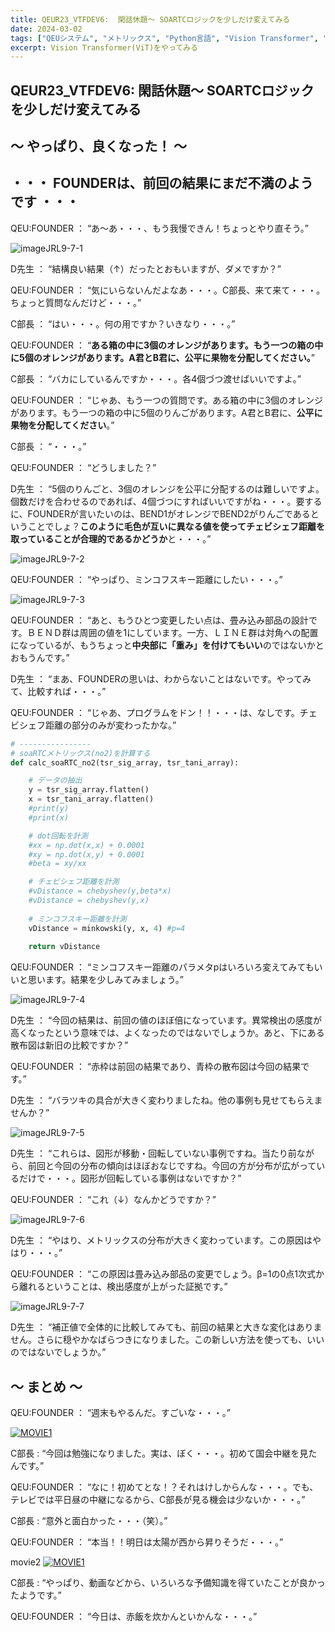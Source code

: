 ```yaml
---
title: QEUR23_VTFDEV6:  閑話休題～ SOARTCロジックを少しだけ変えてみる
date: 2024-03-02
tags: ["QEUシステム", "メトリックス", "Python言語", "Vision Transformer", "LLM", "データセット", "Fine-tuning", "イノベーション"]
excerpt: Vision Transformer(ViT)をやってみる
---
```


## QEUR23_VTFDEV6:  閑話休題～ SOARTCロジックを少しだけ変えてみる

## ～ やっぱり、良くなった！ ～

## ・・・ FOUNDERは、前回の結果にまだ不満のようです ・・・

QEU:FOUNDER ： “あ～あ・・・、もう我慢できん！ちょっとやり直そう。”

![imageJRL9-7-1](/2024-03-02-QEUR23_VTFDEV6/imageJRL9-7-1.jpg)

D先生 ： “結構良い結果（↑）だったとおもいますが、ダメですか？”

QEU:FOUNDER ： “気にいらないんだよなあ・・・。C部長、来て来て・・・。ちょっと質問なんだけど・・・。”

C部長 ： “はい・・・。何の用ですか？いきなり・・・。”

QEU:FOUNDER ： “**ある箱の中に3個のオレンジがあります。もう一つの箱の中に5個のオレンジがあります。A君とB君に、公平に果物を分配してください。**”

C部長 ： “バカにしているんですか・・・。各4個づつ渡せばいいですよ。”

QEU:FOUNDER ： “じゃあ、もう一つの質問です。ある箱の中に3個のオレンジがあります。もう一つの箱の中に5個のりんごがあります。A君とB君に、**公平に果物を分配してください**。”

C部長 ： “・・・。”

QEU:FOUNDER ： “どうしました？”

D先生 ： “5個のりんごと、3個のオレンジを公平に分配するのは難しいですよ。個数だけを合わせるのであれば、4個づつにすればいいですがね・・・。要するに、FOUNDERが言いたいのは、BEND1がオレンジでBEND2がりんごであるということでしょ？**このように毛色が互いに異なる値を使ってチェビシェフ距離を取っていることが合理的であるかどうか**と・・・。”

![imageJRL9-7-2](/2024-03-02-QEUR23_VTFDEV6/imageJRL9-7-2.jpg)

QEU:FOUNDER ： “やっぱり、ミンコフスキー距離にしたい・・・。”

![imageJRL9-7-3](/2024-03-02-QEUR23_VTFDEV6/imageJRL9-7-3.jpg)

QEU:FOUNDER ： “あと、もうひとつ変更したい点は、畳み込み部品の設計です。ＢＥＮＤ群は周囲の値を1にしています。一方、ＬＩＮＥ群は対角への配置になっているが、もうちょっと**中央部に「重み」を付けてもいい**のではないかとおもうんです。”

D先生 ： “まあ、FOUNDERの思いは、わからないことはないです。やってみて、比較すれば・・・。”

QEU:FOUNDER ： “じゃあ、プログラムをドン！！・・・は、なしです。チェビシェフ距離の部分のみが変わったかな。”

```python
# ----------------
# soaRTCメトリックス(no2)を計算する
def calc_soaRTC_no2(tsr_sig_array, tsr_tani_array): 

    # データの抽出
    y = tsr_sig_array.flatten()
    x = tsr_tani_array.flatten()
    #print(y)
    #print(x)

    # dot回転を計測
    #xx = np.dot(x,x) + 0.0001
    #xy = np.dot(x,y) + 0.0001
    #beta = xy/xx

    # チェビシェフ距離を計測
    #vDistance = chebyshev(y,beta*x)
    #vDistance = chebyshev(y,x)
 
    # ミンコフスキー距離を計測
    vDistance = minkowski(y, x, 4) #p=4 
 
    return vDistance

```

QEU:FOUNDER ： “ミンコフスキー距離のパラメタpはいろいろ変えてみてもいいと思います。結果を少しみてみましょう。”

![imageJRL9-7-4](/2024-03-02-QEUR23_VTFDEV6/imageJRL9-7-4.jpg)

D先生 ： “今回の結果は、前回の値のほぼ倍になっています。異常検出の感度が高くなったという意味では、よくなったのではないでしょうか。あと、下にある散布図は新旧の比較ですか？”

QEU:FOUNDER ： “赤枠は前回の結果であり、青枠の散布図は今回の結果です。”

D先生 ： “バラツキの具合が大きく変わりましたね。他の事例も見せてもらえませんか？”

![imageJRL9-7-5](/2024-03-02-QEUR23_VTFDEV6/imageJRL9-7-5.jpg)

D先生 ： “これらは、図形が移動・回転していない事例ですね。当たり前ながら、前回と今回の分布の傾向はほぼおなじですね。今回の方が分布が広がっているだけで・・・。図形が回転している事例はないですか？”

QEU:FOUNDER ： “これ（↓）なんかどうですか？”

![imageJRL9-7-6](/2024-03-02-QEUR23_VTFDEV6/imageJRL9-7-6.jpg)

D先生 ： “やはり、メトリックスの分布が大きく変わっています。この原因はやはり・・・。”

QEU:FOUNDER ： “この原因は畳み込み部品の変更でしょう。β=1の0点1次式から離れるということは、検出感度が上がった証拠です。”

![imageJRL9-7-7](/2024-03-02-QEUR23_VTFDEV6/imageJRL9-7-7.jpg)

D先生 ： “補正値で全体的に比較してみても、前回の結果と大きな変化はありません。さらに穏やかなばらつきになりました。この新しい方法を使っても、いいのではないでしょうか。”



## ～ まとめ ～

QEU:FOUNDER ： “週末もやるんだ。すごいな・・・。”

[![MOVIE1](http://img.youtube.com/vi/wPnSypt19gA/0.jpg)](http://www.youtube.com/watch?v=wPnSypt19gA "2024年3月2日【中継】衆院における予算通過をめぐる与野党攻防")

C部長 : “今回は勉強になりました。実は、ぼく・・・。初めて国会中継を見たんです。”

QEU:FOUNDER ： “なに！初めてとな！？それはけしからんな・・・。でも、テレビでは平日昼の中継になるから、C部長が見る機会は少ないか・・・。”

C部長 : “意外と面白かった・・・（笑）。”

QEU:FOUNDER ： “本当！！明日は太陽が西から昇りそうだ・・・。”

movie2
[![MOVIE1](http://img.youtube.com/vi/KN8VPtwOTRM/0.jpg)](http://www.youtube.com/watch?v=KN8VPtwOTRM "旧N国党が破綻した ちだいさん、横川圭希さんコラボ#01【菅野完氏 政治解説切り抜き】")

C部長 : “やっぱり、動画などから、いろいろな予備知識を得ていたことが良かったようです。”

QEU:FOUNDER ： “今日は、赤飯を炊かんといかんな・・・。”

